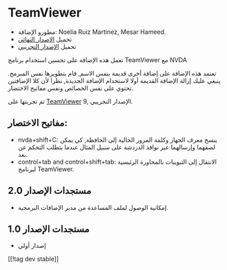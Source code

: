 # TeamViewer #

*	مطورو الإضافة: Noelia Ruiz Martínez, Mesar Hameed.
*	تحميل [الإصدار النهائي][1]
*	تحميل [الإصدار التجريبي][2]

تعمل هذه الإضافة على تحسين استخدام برنامج TeamViewer مع NVDA

تعتمد هذه الإضافة على إضافة أخرى قديمة بنفس الاسم, قام بتطويرها نفس
المبرمج. ينبغي عليك إزالة الإضافة القديمة أولا لاستخدام الإضافة الجديدة,
نظرا لأن كلا الإضافتين تحتوي على نفس الخصائص ونفس مفاتيح الاختصار.

تم تجربتها على [TeamViewer][3] 9, الإصدار التجريبي.

## مفاتيح الاختصار: ##

*	nvda+shift+C: ينسخ معرف الجهاز وكلمة المرور الحالية إلى الحافظة, كي يمكن
  لصقهما وإرسالهما عبر نوافذ الدردشة على سبيل المثال عندما يتطلب التحكم عن
  بعد.
*	control+tab and control+shift+tab: الانتقال إلى التبويبات بالمحاورة
  الرئيسية لبرنامج TeamViewer.

## مستجدات الإصدار 2.0 ##
*	 إمكانية الوصول لملف المساعدة من مدير الإضافات البرمجية.

## مستجدات الإصدار 1.0 ##
*	 إصدار أولي

[[!tag dev stable]]

[1]: http://addons.nvda-project.org/files/get.php?file=tv

[2]: http://addons.nvda-project.org/files/get.php?file=tv-dev

[3]: http://www.teamviewer.com
